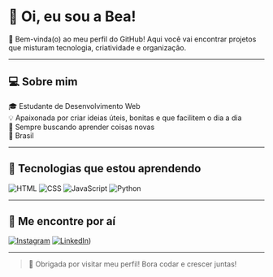 # 👋 Oi, eu sou a Bea!

🌸 Bem-vinda(o) ao meu perfil do GitHub! Aqui você vai encontrar projetos que misturam tecnologia, criatividade e organização.

---

## 💻 Sobre mim

🎓 Estudante de Desenvolvimento Web  
💡 Apaixonada por criar ideias úteis, bonitas e que facilitem o dia a dia  
🌈 Sempre buscando aprender coisas novas  
📍 Brasil

---


## 🚀 Tecnologias que estou aprendendo

![HTML](https://img.shields.io/badge/HTML-e44d26?style=for-the-badge&logo=html5&logoColor=white)
![CSS](https://img.shields.io/badge/CSS-1572B6?style=for-the-badge&logo=css3&logoColor=white)
![JavaScript](https://img.shields.io/badge/JS-F7DF1E?style=for-the-badge&logo=javascript&logoColor=000)
![Python](https://img.shields.io/badge/Python-3776AB?style=for-the-badge&logo=python&logoColor=white)

---

## 💬 Me encontre por aí

[![Instagram](https://img.shields.io/badge/-@beatrizxx_06-E4405Fstyle=flat&logo=Instagram&logoColor=white)](https://www.instagram.com/beatriz06_xx?igsh=MTltbDVuaXdtd2J3aQ==)
[![LinkedIn](https://img.shields.io/badge/-Beatriz-0077B5?style=flat&logo=linkedin&logoColor=white)](https://www.linkedin.com/in/beatriz-xavier-b96b29300?utm_source=share&utm_campaign=share_via&utm_content=profile&utm_medium=android_app))

---

> 💖 Obrigada por visitar meu perfil! Bora codar e crescer juntas!
